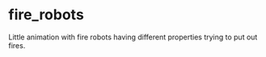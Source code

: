 # fire_robots
Little animation with fire robots having different properties trying to put out fires.
